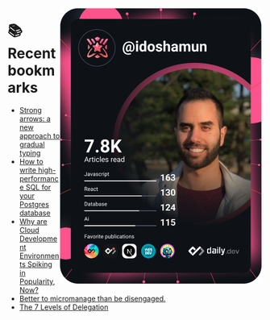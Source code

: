 <a href="https://app.daily.dev/idoshamun"><img src="https://raw.githubusercontent.com/idoshamun/idoshamun/devcard/devcard.svg" align='right' width="400" alt="Ido Shamun's Dev Card"/></a>

# 📚 Recent bookmarks
<!-- BOOKMARKS:START -->
- [Strong arrows: a new approach to gradual typing](https://app.daily.dev/posts/KAyVU1ws5?utm_source=rss&utm_medium=bookmarks&utm_campaign=28849d86070e4c099c877ab6837c61f0)
- [How to write high-performance SQL for your Postgres database](https://app.daily.dev/posts/Dgo8wTIpe?utm_source=rss&utm_medium=bookmarks&utm_campaign=28849d86070e4c099c877ab6837c61f0)
- [Why are Cloud Development Environments Spiking in Popularity, Now?](https://app.daily.dev/posts/G8TQSmXkt?utm_source=rss&utm_medium=bookmarks&utm_campaign=28849d86070e4c099c877ab6837c61f0)
- [Better to micromanage than be disengaged.](https://app.daily.dev/posts/YnIDhaXc7?utm_source=rss&utm_medium=bookmarks&utm_campaign=28849d86070e4c099c877ab6837c61f0)
- [The 7 Levels of Delegation](https://app.daily.dev/posts/bFOVjduIT?utm_source=rss&utm_medium=bookmarks&utm_campaign=28849d86070e4c099c877ab6837c61f0)
<!-- BOOKMARKS:END -->

